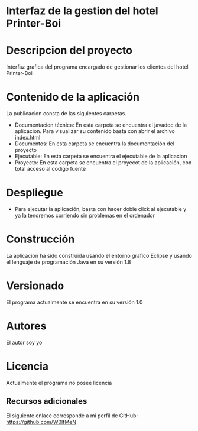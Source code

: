 # Interfaz de la gestion del hotel Printer-Boi

# Descripcion del proyecto
Interfaz grafica del programa encargado de gestionar los clientes del hotel Printer-Boi

# Contenido de la aplicación
La publicacion consta de las siguientes carpetas. 

* Documentacion técnica: En esta carpeta se encuentra el javadoc de la aplicacion. Para visualizar su contenido basta con abrir el archivo index.html
* Documentos: En esta carpeta se encuentra la documentación del proyecto
* Ejecutable: En esta carpeta se encuentra el ejecutable de la aplicacion
* Proyecto: En esta carpeta se encuentra el proyecot de la aplicación, con total acceso al codigo fuente

# Despliegue
* Para ejecutar la aplicación, basta con hacer doble click al ejecutable y ya la tendremos corriendo sin problemas en el ordenador

# Construcción
La aplicacion ha sido construida usando el entorno grafico Eclipse y usando el lenguaje de programación Java en su versión 1.8

# Versionado
El programa actualmente se encuentra en su versión 1.0

# Autores
El autor soy yo

# Licencia
Actualmente el programa no posee licencia

## Recursos adicionales

El siguiente enlace corresponde a mi perfil de GitHub:
https://github.com/W0lfMeN
